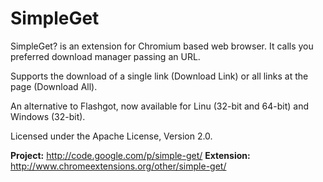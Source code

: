 SimpleGet
=========

SimpleGet? is an extension for Chromium based web browser. It calls you preferred download manager passing an URL.

Supports the download of a single link (Download Link) or all links at the page (Download All).

An alternative to Flashgot, now available for Linu (32-bit and 64-bit) and Windows (32-bit).

Licensed under the Apache License, Version 2.0.

**Project:** http://code.google.com/p/simple-get/
**Extension:** http://www.chromeextensions.org/other/simple-get/
